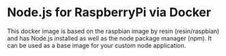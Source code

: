 # Node.js for RaspberryPi via Docker

This docker image is based on the raspbian image by resin (resin/raspbian) and has Node.js installed as well as the node package manager (npm). It can be used as a base image for your custom node application.